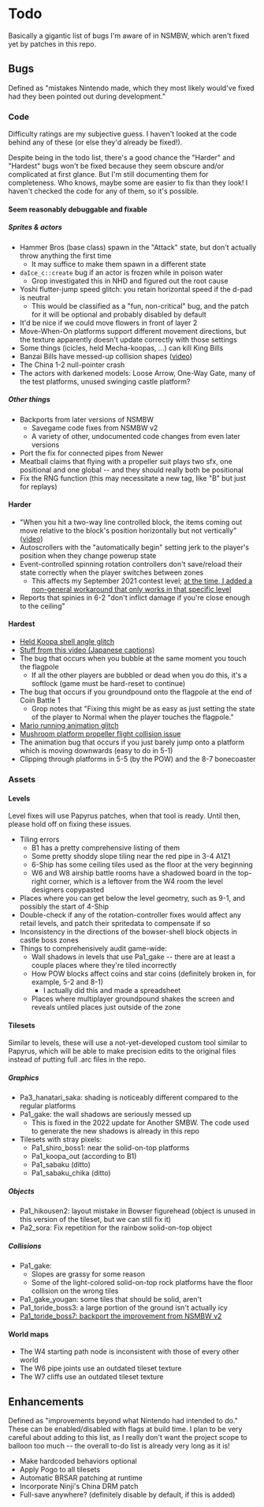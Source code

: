 # Todo

Basically a gigantic list of bugs I'm aware of in NSMBW, which aren't fixed yet by patches in this repo.

## Bugs

Defined as "mistakes Nintendo made, which they most likely would've fixed had they been pointed out during development."

### Code

Difficulty ratings are my subjective guess. I haven't looked at the code behind any of these (or else they'd already be fixed!).

Despite being in the todo list, there's a good chance the "Harder" and "Hardest" bugs won't be fixed because they seem obscure and/or complicated at first glance. But I'm still documenting them for completeness. Who knows, maybe some are easier to fix than they look! I haven't checked the code for any of them, so it's possible.

#### Seem reasonably debuggable and fixable

##### Sprites & actors

* Hammer Bros (base class) spawn in the "Attack" state, but don't actually throw anything the first time
    * It may suffice to make them spawn in a different state
* `daIce_c::create` bug if an actor is frozen while in poison water
    * Grop investigated this in NHD and figured out the root cause
* Yoshi flutter-jump speed glitch: you retain horizontal speed if the d-pad is neutral
    * This would be classified as a "fun, non-critical" bug, and the patch for it will be optional and probably disabled by default
* It'd be nice if we could move flowers in front of layer 2
* Move-When-On platforms support different movement directions, but the texture apparently doesn't update correctly with those settings
* Some things (icicles, held Mecha-koopas, ...) can kill King Bills
* Banzai Bills have messed-up collision shapes ([video](https://cdn.discordapp.com/attachments/617856709423136799/982280695680483348/SMNP01_2022-06-03_15-51-07_1.mp4))
* The China 1-2 null-pointer crash
* The actors with darkened models: Loose Arrow, One-Way Gate, many of the test platforms, unused swinging castle platform?

##### Other things

* Backports from later versions of NSMBW
    * Savegame code fixes from NSMBW v2
    * A variety of other, undocumented code changes from even later versions
* Port the fix for connected pipes from Newer
* Meatball claims that flying with a propeller suit plays two sfx, one positional and one global -- and they should really both be positional
* Fix the RNG function (this may necessitate a new tag, like "B" but just for replays)

#### Harder

* "When you hit a two-way line controlled block, the items coming out move relative to the block's position horizontally but not vertically" ([video](https://cdn.discordapp.com/attachments/708423907731832882/939947635790479411/yo_wmc.mp4))
* Autoscrollers with the "automatically begin" setting jerk to the player's position when they change powerup state
* Event-controlled spinning rotation controllers don't save/reload their state correctly when the player switches between zones
    * This affects my September 2021 contest level; [at the time, I added a non-general workaround that only works in that specific level](https://github.com/RoadrunnerWMC/RoadrunnerWMC_Levels/blob/3e5369e24f7c48b77e0c7e4324c4c5bec30e5b12/2021_09_NSMBW_Level_Contest/code/src/sprite_edits/rotation_controller_spinning.cpp)
* Reports that spinies in 6-2 "don't inflict damage if you're close enough to the ceiling"

#### Hardest

* [Held Koopa shell angle glitch](https://twitter.com/Monster_TAS/status/1459527580499935237/video/1)
* [Stuff from this video (Japanese captions)](https://youtu.be/oH44Xs-PoEY)
* The bug that occurs when you bubble at the same moment you touch the flagpole
    * If all the other players are bubbled or dead when you do this, it's a softlock (game must be hard-reset to continue)
* The bug that occurs if you groundpound onto the flagpole at the end of Coin Battle 1
    * Grop notes that "Fixing this might be as easy as just setting the state of the player to Normal when the player touches the flagpole."
* [Mario running animation glitch](https://twitter.com/mariobrothblog/status/1496569843998507019)
* [Mushroom platform propeller flight collision issue](https://youtu.be/mgNl4yeJO1E)
* The animation bug that occurs if you just barely jump onto a platform which is moving downwards (easy to do in 5-1)
* Clipping through platforms in 5-5 (by the POW) and the 8-7 bonecoaster

### Assets

#### Levels

Level fixes will use Papyrus patches, when that tool is ready. Until then, please hold off on fixing these issues.

* Tiling errors
    * B1 has a pretty comprehensive listing of them
    * Some pretty shoddy slope tiling near the red pipe in 3-4 A1Z1
    * 6-Ship has some ceiling tiles used as the floor at the very beginning
    * W6 and W8 airship battle rooms have a shadowed board in the top-right corner, which is a leftover from the W4 room the level designers copypasted
* Places where you can get below the level geometry, such as 9-1, and possibly the start of 4-Ship
* Double-check if any of the rotation-controller fixes would affect any retail levels, and patch their spritedata to compensate if so
* Inconsistency in the directions of the bowser-shell block objects in castle boss zones
* Things to comprehensively audit game-wide:
    * Wall shadows in levels that use Pa1_gake -- there are at least a couple places where they're tiled incorrectly
    * How POW blocks affect coins and star coins (definitely broken in, for example, 5-2 and 8-1)
        * I actually did this and made a spreadsheet
    * Places where multiplayer groundpound shakes the screen and reveals untiled places just outside of the zone

#### Tilesets

Similar to levels, these will use a not-yet-developed custom tool similar to Papyrus, which will be able to make precision edits to the original files instead of putting full .arc files in the repo.

##### Graphics

* Pa3_hanatari_saka: shading is noticeably different compared to the regular platforms
* Pa1_gake: the wall shadows are seriously messed up
    * This is fixed in the 2022 update for Another SMBW. The code used to generate the new shadows is already in this repo
* Tilesets with stray pixels:
    * Pa1_shiro_boss1: near the solid-on-top platforms
    * Pa1_koopa_out (according to B1)
    * Pa1_sabaku (ditto)
    * Pa1_sabaku_chika (ditto)

##### Objects

* Pa1_hikousen2: layout mistake in Bowser figurehead (object is unused in this version of the tileset, but we can still fix it)
* Pa2_sora: Fix repetition for the rainbow solid-on-top object

##### Collisions

* Pa1_gake:
    * Slopes are grassy for some reason
    * Some of the light-colored solid-on-top rock platforms have the floor collision on the wrong tiles
* Pa1_gake_yougan: some tiles that should be solid, aren't
* Pa1_toride_boss3: a large portion of the ground isn't actually icy
* [Pa1_toride_boss7: backport the improvement from NSMBW v2](https://tcrf.net/New_Super_Mario_Bros._Wii/Version_Differences#World_7-Tower_Boss_Battle_Tileset)

#### World maps

* The W4 starting path node is inconsistent with those of every other world
* The W6 pipe joints use an outdated tileset texture
* The W7 cliffs use an outdated tileset texture

## Enhancements

Defined as "improvements beyond what Nintendo had intended to do." These can be enabled/disabled with flags at build time. I plan to be very careful about adding to this list, as I really don't want the project scope to balloon too much -- the overall to-do list is already very long as it is!

* Make hardcoded behaviors optional
* Apply Pogo to all tilesets
* Automatic BRSAR patching at runtime
* Incorporate Ninji's China DRM patch
* Full-save anywhere? (definitely disable by default, if this is added)
